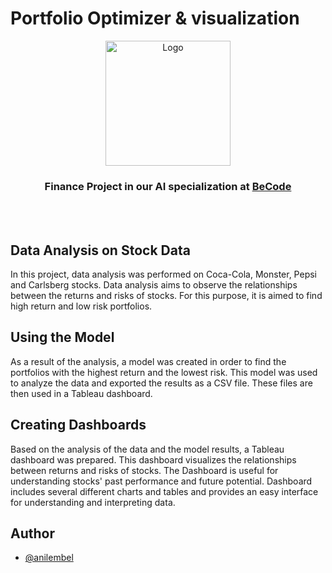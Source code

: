 
# Portfolio Optimizer & visualization


 <p align="center">
  <img src="https://becode.org/app/uploads/2020/03/cropped-becode-logo-seal.png" alt="Logo" width="200" height="200">
</p>

<h3 align="center"> Finance Project in our AI specialization at <a href="https://github.com/becodeorg"><strong>BeCode</strong></a></h3><br><br>


## Data Analysis on Stock Data

In this project, data analysis was performed on Coca-Cola, Monster, Pepsi and Carlsberg stocks. Data analysis aims to observe the relationships between the returns and risks of stocks. For this purpose, it is aimed to find high return and low risk portfolios.

## Using the Model

As a result of the analysis, a model was created in order to find the portfolios with the highest return and the lowest risk. This model was used to analyze the data and exported the results as a CSV file. These files are then used in a Tableau dashboard.

## Creating Dashboards

Based on the analysis of the data and the model results, a Tableau dashboard was prepared. This dashboard visualizes the relationships between returns and risks of stocks. The Dashboard is useful for understanding stocks' past performance and future potential. Dashboard includes several different charts and tables and provides an easy interface for understanding and interpreting data.
## Author

- [@anilembel](https://github.com/anilembel) 

  
